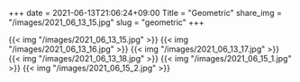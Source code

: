+++
date  = 2021-06-13T21:06:24+09:00
Title = "Geometric"
share_img = "/images/2021_06_13_15.jpg"
slug = "geometric"
+++

{{< img "/images/2021_06_13_15.jpg" >}}
{{< img "/images/2021_06_13_16.jpg" >}}
{{< img "/images/2021_06_13_17.jpg" >}}
{{< img "/images/2021_06_13_18.jpg" >}}
{{< img "/images/2021_06_15_1.jpg" >}}
{{< img "/images/2021_06_15_2.jpg" >}}